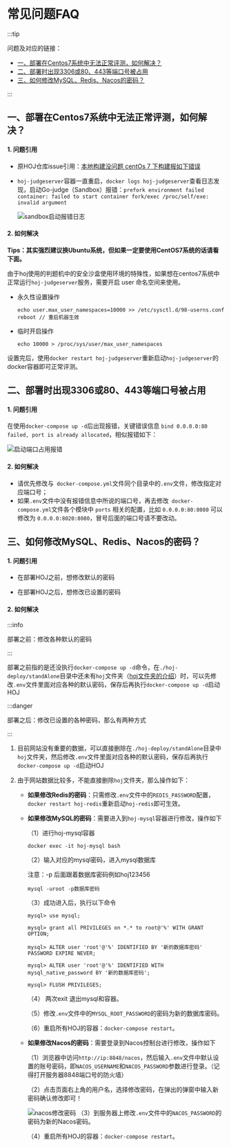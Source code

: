 # 常见问题FAQ

:::tip

问题及对应的链接：

- [一、部署在Centos7系统中无法正常评测，如何解决？](/deploy/faq/#一、部署在centos7系统中无法正常评测-如何解决)
- [二、部署时出现3306或80、443等端口号被占用](/deploy/faq/#二、部署时出现3306或80、443等端口号被占用)
- [三、如何修改MySQL、Redis、Nacos的密码？](/deploy/faq/#三、如何修改mysql、redis、nacos的密码)

:::

## 一、部署在Centos7系统中无法正常评测，如何解决？

#### 1. 问题引用

- 原HOJ仓库issue引用：[本地构建没问题 centOs 7 下构建报如下错误](https://gitee.com/himitzh0730/hoj/issues/I5HZNP)

- `hoj-judgeserver`容器一直重启，`docker logs hoj-judgeserver`查看日志发现，启动Go-judge（Sandbox）报错：`prefork environment failed container: failed to start container fork/exec /proc/self/exe: invalid argument`

  ![sandbox启动报错日志](/sandbox_error.webp)

####  2. 如何解决

**Tips：其实强烈建议换Ubuntu系统，但如果一定要使用CentOS7系统的话请看下面。**

由于hoj使用的判题机中的安全沙盒使用环境的特殊性，如果想在centos7系统中正常运行`hoj-judgeserver`服务，需要开启 user 命名空间来使用。

- 永久性设置操作

  ```shell
  echo user.max_user_namespaces=10000 >> /etc/sysctl.d/98-userns.conf
  reboot // 重启机器生效
  ```

- 临时开启操作

  ```shell
  echo 10000 > /proc/sys/user/max_user_namespaces
  ```

设置完后，使用`docker restart hoj-judgeserver`重新启动`hoj-judgeserver`的docker容器即可正常评测。



## 二、部署时出现3306或80、443等端口号被占用

#### 1. 问题引用

在使用`docker-compose up -d`后出现报错，关键错误信息 `bind 0.0.0.0:80 failed, port is already allocated`，相似报错如下：

![启动端口占用报错](/startup_error.png)

#### 2. 如何解决

- 请优先修改与` docker-compose.yml`文件同个目录中的`.env`文件，修改指定对应端口号；
- 如果`.env`文件中没有报错信息中所说的端口号，再去修改` docker-compose.yml`文件各个模块中 `ports` 相关的配置，比如 `0.0.0.0:80:8080` 可以修改为 `0.0.0.0:8020:8080`，冒号后面的端口号请不要改动。

## 三、如何修改MySQL、Redis、Nacos的密码？

#### 1. 问题引用

- 在部署HOJ之前，想修改默认的密码


- 在部署HOJ之后，想修改已设置的密码

#### 2. 如何解决

:::info

部署之前：修改各种默认的密码

:::

部署之前指的是还没执行`docker-compose up -d`命令，在`./hoj-deploy/standAlone`目录中还未有`hoj`文件夹（[hoj文件夹的介绍](/deploy/how-to-backup/)）时，可以先修改`.env`文件里面对应各种的默认密码，保存后再执行`docker-compose up -d`启动HOJ

:::danger

部署之后：修改已设置的各种密码，那么有两种方式

:::

1. 目前网站没有重要的数据，可以直接删除在`./hoj-deploy/standAlone`目录中`hoj`文件夹，然后修改`.env`文件里面对应各种的默认密码，保存后再执行`docker-compose up -d`启动HOJ

2. 由于网站数据比较多，不能直接删除`hoj`文件夹，那么操作如下：

   - **如果修改Redis的密码**：只需修改`.env`文件中的`REDIS_PASSWORD`配置，`docker restart hoj-redis`重新启动`hoj-redis`即可生效。

   - **如果修改MySQL的密码**：需要进入到`hoj-mysql`容器进行修改，操作如下

     （1）进行hoj-mysql容器

     ```shell
     docker exec -it hoj-mysql bash
     ```

     （2）输入对应的mysql密码，进入mysql数据库

     注意：-p 后面跟着数据库密码例如hoj123456

     ```shell
     mysql -uroot -p数据库密码
     ```

     （3）成功进入后，执行以下命令

     ```shell
     mysql> use mysql;

     mysql> grant all PRIVILEGES on *.* to root@'%' WITH GRANT OPTION;
      
     mysql> ALTER user 'root'@'%' IDENTIFIED BY '新的数据库密码' PASSWORD EXPIRE NEVER;
      
     mysql> ALTER user 'root'@'%' IDENTIFIED WITH mysql_native_password BY '新的数据库密码';

     mysql> FLUSH PRIVILEGES;
     ```

     （4） 两次exit 退出mysql和容器。

     （5）修改`.env`文件中的`MYSQL_ROOT_PASSWORD`的密码为新的数据库密码。

     （6）重启所有HOJ的容器：`docker-compose restart`。

   - **如果修改Nacos的密码**：需要登录到Nacos控制台进行修改，操作如下

     （1）浏览器中访问`http://ip:8848/nacos`，然后输入`.env`文件中默认设置的账号密码，即`NACOS_USERNAME`和`NACOS_PASSWORD`参数进行登录。（记得打开服务器8848端口号的防火墙）

     （2）点击页面右上角的用户名，选择修改密码，在弹出的弹窗中输入新密码确认修改即可！

     ![nacos修改密码](/nacos_pwd.png)
     （3）到服务器上修改`.env`文件中的`NACOS_PASSWORD`的密码为新的Nacos密码。

     （4）重启所有HOJ的容器：`docker-compose restart`。

